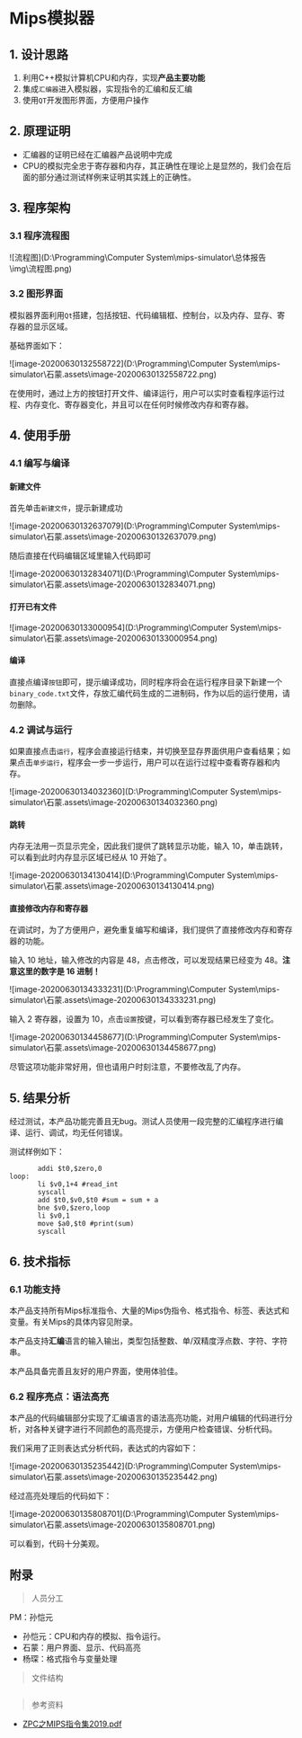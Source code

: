 # Mips模拟器

## 1. 设计思路

1. 利用C++模拟计算机CPU和内存，实现**产品主要功能**
2. 集成`汇编器`进入模拟器，实现指令的汇编和反汇编
3. 使用`QT`开发图形界面，方便用户操作

## 2. 原理证明

- 汇编器的证明已经在汇编器产品说明中完成
- CPU的模拟完全忠于寄存器和内存，其正确性在理论上是显然的，我们会在后面的部分通过测试样例来证明其实践上的正确性。

## 3. 程序架构

### 3.1 程序流程图

![流程图](D:\Programming\Computer System\mips-simulator\总体报告\img\流程图.png)

### 3.2 图形界面

模拟器界面利用`Qt`搭建，包括按钮、代码编辑框、控制台，以及内存、显存、寄存器的显示区域。

基础界面如下：

![image-20200630132558722](D:\Programming\Computer System\mips-simulator\石蒙.assets\image-20200630132558722.png)

在使用时，通过上方的按钮打开文件、编译运行，用户可以实时查看程序运行过程、内存变化、寄存器变化，并且可以在任何时候修改内存和寄存器。

## 4. 使用手册

### 4.1 编写与编译

#### 新建文件

首先单击`新建文件`，提示新建成功

![image-20200630132637079](D:\Programming\Computer System\mips-simulator\石蒙.assets\image-20200630132637079.png)

随后直接在代码编辑区域里输入代码即可

![image-20200630132834071](D:\Programming\Computer System\mips-simulator\石蒙.assets\image-20200630132834071.png)

#### 打开已有文件

![image-20200630133000954](D:\Programming\Computer System\mips-simulator\石蒙.assets\image-20200630133000954.png)

#### 编译

直接点编译`按钮`即可，提示编译成功，同时程序将会在运行程序目录下新建一个`binary_code.txt`文件，存放汇编代码生成的二进制码，作为以后的运行使用，请勿删除。

### 4.2 调试与运行

如果直接点击`运行`，程序会直接运行结束，并切换至显存界面供用户查看结果；如果点击`单步运行`，程序会一步一步运行，用户可以在运行过程中查看寄存器和内存。

![image-20200630134032360](D:\Programming\Computer System\mips-simulator\石蒙.assets\image-20200630134032360.png)

#### 跳转

内存无法用一页显示完全，因此我们提供了跳转显示功能，输入 10，单击跳转，可以看到此时内存显示区域已经从 10 开始了。

![image-20200630134130414](D:\Programming\Computer System\mips-simulator\石蒙.assets\image-20200630134130414.png)

#### 直接修改内存和寄存器

在调试时，为了方便用户，避免重复编写和编译，我们提供了直接修改内存和寄存器的功能。

输入 10 地址，输入修改的内容是 48，点击修改，可以发现结果已经变为 48。**注意这里的数字是 16 进制！**

![image-20200630134333231](D:\Programming\Computer System\mips-simulator\石蒙.assets\image-20200630134333231.png)

输入 2 寄存器，设置为 10，点击`设置`按键，可以看到寄存器已经发生了变化。

![image-20200630134458677](D:\Programming\Computer System\mips-simulator\石蒙.assets\image-20200630134458677.png)

尽管这项功能非常好用，但也请用户时刻注意，不要修改乱了内存。

## 5. 结果分析

经过测试，本产品功能完善且无bug。测试人员使用一段完整的汇编程序进行编译、运行、调试，均无任何错误。

测试样例如下：

```assembly
	   addi $t0,$zero,0
loop:  
       li $v0,1+4 #read_int
       syscall
       add $t0,$v0,$t0 #sum = sum + a
       bne $v0,$zero,loop
       li $v0,1
       move $a0,$t0 #print(sum)
       syscall
```

## 6. 技术指标

### 6.1 功能支持

本产品支持所有Mips标准指令、大量的Mips伪指令、格式指令、标签、表达式和变量。有关Mips的具体内容见附录。

本产品支持**汇编**语言的输入输出，类型包括整数、单/双精度浮点数、字符、字符串。

本产品具备完善且友好的用户界面，使用体验佳。

### 6.2 程序亮点：语法高亮

本产品的代码编辑部分实现了汇编语言的语法高亮功能，对用户编辑的代码进行分析，对各种关键字进行不同颜色的高亮提示，方便用户检查错误、分析代码。

我们采用了正则表达式分析代码，表达式的内容如下：

![image-20200630135235442](D:\Programming\Computer System\mips-simulator\石蒙.assets\image-20200630135235442.png)

经过高亮处理后的代码如下：

![image-20200630135808701](D:\Programming\Computer System\mips-simulator\石蒙.assets\image-20200630135808701.png)

可以看到，代码十分美观。

## 附录

> 人员分工

PM：孙恺元

- 孙恺元：CPU和内存的模拟、指令运行。
- 石蒙：用户界面、显示、代码高亮
- 杨琛：格式指令与变量处理

> 文件结构

```

```

> 参考资料

- [ZPC之MIPS指令集2019.pdf](./reference/ZPC之MIPS指令集2019.pdf)

